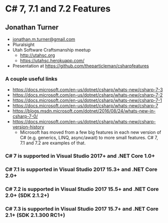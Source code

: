# C# 7, 7.1 and 7.2 Features
## Jonathan Turner

* jonathan.m.turner@gmail.com
* Pluralsight
* Utah Software Craftsmanship meetup
  * http://utahsc.org
  * https://utahsc.herokuapp.com/
* Presentation at https://github.com/theparticleman/csharpfeatures

### A couple useful links
* https://docs.microsoft.com/en-us/dotnet/csharp/whats-new/csharp-7-3
* https://docs.microsoft.com/en-us/dotnet/csharp/whats-new/csharp-7-2
* https://docs.microsoft.com/en-us/dotnet/csharp/whats-new/csharp-7-1
* https://docs.microsoft.com/en-us/dotnet/csharp/whats-new/csharp-7
* https://blogs.msdn.microsoft.com/dotnet/2016/08/24/whats-new-in-csharp-7-0/
* https://docs.microsoft.com/en-us/dotnet/csharp/whats-new/csharp-version-history
  * Microsoft has moved from a few big features in each new version of C# (e.g. generics, LINQ, async/await) to more small features. C# 7, 7.1 and 7.2 are examples of that.



### C# 7 is supported in Visual Studio 2017+ and .NET Core 1.0+
### C# 7.1 is supported in Visual Studio 2017 15.3+ and .NET Core 2.0+
### C# 7.2 is supported in Visual Studio 2017 15.5+ and .NET Core 2.0+ (SDK 2.1.2+)
### C# 7.3 is supported in Visual Studio 2017 15.7+ and .NET Core 2.1+ (SDK 2.1.300 RC1+)